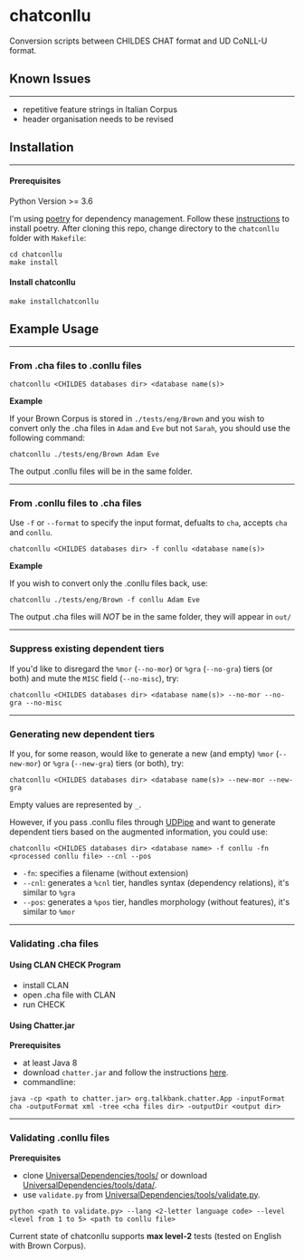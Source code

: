 # chatconllu
  Conversion scripts between CHILDES CHAT format and UD CoNLL-U format.
  
## Known Issues
----
- repetitive feature strings in Italian Corpus
- header organisation needs to be revised

## Installation
----
#### Prerequisites

Python Version >= 3.6

I'm using [poetry](https://python-poetry.org/) for dependency management. Follow these [instructions](https://python-poetry.org/docs/#installation) to install poetry.
After cloning this repo, change directory to the `chatconllu` folder with `Makefile`:

```shell
cd chatconllu
make install
```

#### Install chatconllu

```
make installchatconllu
```

## Example Usage
----
### From .cha files to .conllu files

```
chatconllu <CHILDES databases dir> <database name(s)>
```

**Example**

If your Brown Corpus is stored in `./tests/eng/Brown` and you wish to convert only the .cha files in `Adam` and `Eve` but not `Sarah`, you should use the following command:

```
chatconllu ./tests/eng/Brown Adam Eve
```
The output .conllu files will be in the same folder.

----

### From .conllu files to .cha files

Use `-f` or `--format` to specify the input format, defualts to `cha`, accepts `cha` and `conllu`.

```
chatconllu <CHILDES databases dir> -f conllu <database name(s)>
```

**Example**

If you wish to convert only the .conllu files back, use:

```
chatconllu ./tests/eng/Brown -f conllu Adam Eve
```
The output .cha files will  *NOT*  be in the same folder, they will appear in `out/`

----

### Suppress existing dependent tiers

If you'd like to disregard the `%mor` (`--no-mor`) or `%gra` (`--no-gra`) tiers (or both) and mute the `MISC` field (`--no-misc`), try:

```
chatconllu <CHILDES databases dir> <database name(s)> --no-mor --no-gra --no-misc
```

----

### Generating new dependent tiers


If you, for some reason, would like to generate a new (and empty) `%mor` (`--new-mor`) or `%gra` (`--new-gra`) tiers (or both), try:

```
chatconllu <CHILDES databases dir> <database name(s)> --new-mor --new-gra
```

Empty values are represented by `_`.

However, if you pass .conllu files through [UDPipe](https://ufal.mff.cuni.cz/udpipe) and want to generate dependent tiers based on the augmented information, you could use:

```
chatconllu <CHILDES databases dir> <database name> -f conllu -fn <processed conllu file> --cnl --pos
```
- `-fn`: specifies a filename (without extension)
- `--cnl`: generates a `%cnl` tier, handles syntax (dependency relations), it's similar to `%gra` 
- `--pos`: generates a `%pos` tier, handles morphology (without features), it's similar to `%mor` 

----

### Validating .cha files

#### Using CLAN CHECK Program
- install CLAN
- open .cha file with CLAN
- run CHECK

#### Using Chatter.jar
**Prerequisites**
- at least Java 8
- download `chatter.jar` and follow the instructions [here](https://www.talkbank.org/software/chatter.html).
- commandline:
```
java -cp <path to chatter.jar> org.talkbank.chatter.App -inputFormat cha -outputFormat xml -tree <cha files dir> -outputDir <output dir>
```

----

### Validating .conllu files

**Prerequisites**
- clone [UniversalDependencies/tools/](https://github.com/UniversalDependencies/tools) or download [UniversalDependencies/tools/data/](https://github.com/UniversalDependencies/tools/tree/master/data).
- use `validate.py` from [UniversalDependencies/tools/validate.py](https://github.com/UniversalDependencies/tools/blob/master/validate.py).

```
python <path to validate.py> --lang <2-letter language code> --level <level from 1 to 5> <path to conllu file>
```

Current state of chatconllu supports **max level-2** tests (tested on English with Brown Corpus).

<!-- ## Project Structure
----

```

``` -->
